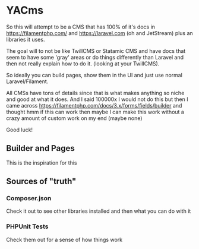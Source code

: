# YACms

So this will attempt to be a CMS that has 100% of it's docs in
https://filamentphp.com/ and https://laravel.com (oh and JetStream) plus an libraries it uses.

The goal will to not be like TwillCMS or Statamic CMS and have docs that seem to have some 'gray' areas
or do things differently than Laravel and then not really explain how to do it. (looking at your TwillCMS).

So ideally you can build pages, show them in the UI and just use normal Laravel/Filament.

All CMSs have tons of details since that is what makes anything so niche and good at what it does. And I said 100000x I would not do this 
but then I came across https://filamentphp.com/docs/3.x/forms/fields/builder and thought hmm if this can work then maybe I can make this 
work without a crazy amount of custom work on my end (maybe none)

Good luck!


## Builder and Pages

This is the inspiration for this 


## Sources of "truth"

### Composer.json
Check it out to see other libraries installed and then what you can do with it

### PHPUnit Tests
Check them out for a sense of how things work
